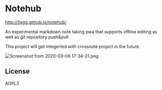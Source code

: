 # Notehub

http://0xgg.github.io/notehub/

An experimental markdown note taking pwa that supports offline editing as well as git repository push&pull

This project will get integerted with crossnote project in the future.

![Screenshot from 2020-03-06 17-34-21.png](https://i.loli.net/2020/03/06/eRQbTPpW9jyhKVr.png)

## License

AGPL3
